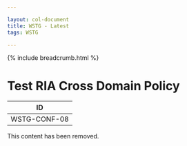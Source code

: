 ```yaml
---

layout: col-document
title: WSTG - Latest
tags: WSTG

---
```


{% include breadcrumb.html %}
# Test RIA Cross Domain Policy

|ID          |
|------------|
|WSTG-CONF-08|

This content has been removed.

